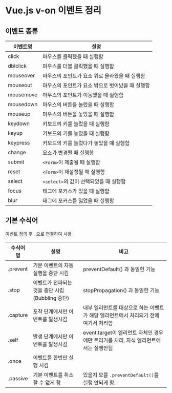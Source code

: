 # Vue.js v-on 이벤트 정리

## 이벤트 종류

| 이벤트명  | 설명                                             |
| --------- | ------------------------------------------------ |
| click     | 마우스를 클릭했을 때 실행함                      |
| dblclick  | 마우스를 더블 클릭했을 때 실행함                 |
| mouseover | 마우스의 포인트가 요소 위로 올라왔을 때 실행함   |
| mouseout  | 마우스의 포인트가 요소 밖으로 벗어났을 때 실행함 |
| mousemove | 마우스의 포인트가 이동했을 때 실행함             |
| mousedown | 마우스의 버튼을 눌렀을 때 실행함                 |
| mouseup   | 마우스의 버튼을 놓았을 때 실행함                 |
| keydown   | 키보드의 키를 눌렀을 때 실행함                   |
| keyup     | 키보드의 키를 놓았을 때 실행함                   |
| keypress  | 키보드의 키를 눌렀다가 놓았을 때 실행함          |
| change    | 요소가 변경될 때 실행함                          |
| submit    | `<Form>`이 제출될 때 실행함                      |
| reset     | `<Form>`이 재설정될 때 실행함                    |
| select    | `<select>`의 값이 선택되었을 때 실행함           |
| focus     | 태그에 포커스가 있을 때 실행함                   |
| blur      | 태그에 포커스를 잃었을 때 실행함                 |

## 기본 수식어

이벤트 정의 후 `.`으로 연결하여 사용

| 수식어 명 | 설명                                             | 비고                                                         |
| --------- | ------------------------------------------------ | ------------------------------------------------------------ |
| .prevent  | 기본 이벤트의 자동 실행을 중단 시킴              | preventDefault() 과 동일한 기능                              |
| .stop     | 이벤트가 전파되는 것을 중단 시킴 (Bubbling 중단) | stopPropagation() 과 동일한 기능                             |
| .capture  | 포착 단계에서만 이벤트를 발생시킴                | 내부 엘리먼트를 대상으로 하는 이벤트가 해당 엘리먼트에서 처리되기 전에 여기서 처리함 |
| .self     | 발생 단계에서만 이벤트를 발생시킴                | event.target이 엘리먼트 자체인 경우에만 트리거를 처리, 자식 엘리먼트에서는 실행안됨 |
| .once     | 이벤트를 한번만 실행 시킴                        |                                                              |
| .passive  | 기본 이벤트를 취소할 수 없게 함                  | 있을지 모를 `.preventDefault()`를 실행 안되게 함.            |